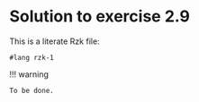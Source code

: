 # Solution to exercise 2.9

This is a literate Rzk file:

```rzk
#lang rzk-1
```

!!! warning

    To be done.
